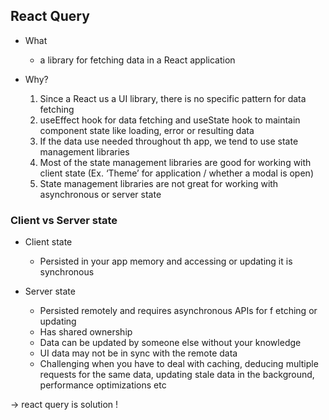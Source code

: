 ## React Query

- What

  - a library for fetching data in a React application

- Why?

  1. Since a React us a UI library, there is no specific pattern for data fetching
  2. useEffect hook for data fetching and useState hook to maintain component state like loading, error or resulting data
  3. If the data use needed throughout th app, we tend to use state management libraries
  4. Most of the state management libraries are good for working with client state (Ex. ‘Theme’ for application / whether a modal is open)
  5. State management libraries are not great for working with asynchronous or server state

### Client vs Server state

- Client state

  - Persisted in your app memory and accessing or updating it is synchronous

- Server state
  - Persisted remotely and requires asynchronous APIs for f etching or updating
  - Has shared ownership
  - Data can be updated by someone else without your knowledge
  - UI data may not be in sync with the remote data
  - Challenging when you have to deal with caching, deducing multiple requests for the same data, updating stale data in the background, performance optimizations etc

-> react query is solution !

